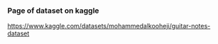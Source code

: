 ### Page of dataset on kaggle
https://www.kaggle.com/datasets/mohammedalkooheji/guitar-notes-dataset